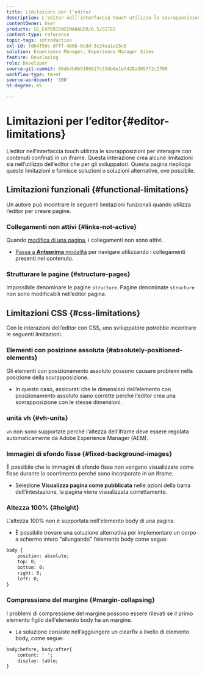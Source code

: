 ```yaml
---
title: Limitazioni per l’editor
description: L’editor nell’interfaccia touch utilizza le sovrapposizioni per interagire con contenuti confinati in un iframe. Questa interazione crea alcune limitazioni sia nell’utilizzo dell’editor che per gli sviluppatori.
contentOwner: User
products: SG_EXPERIENCEMANAGER/6.5/SITES
content-type: reference
topic-tags: introduction
exl-id: fd64f5dc-dfff-466b-8cdd-3c24ea1a15c8
solution: Experience Manager, Experience Manager Sites
feature: Developing
role: Developer
source-git-commit: 66db4b0b5106617c534b6e1bf428a3057f2c2708
workflow-type: tm+mt
source-wordcount: '308'
ht-degree: 6%

---
```


# Limitazioni per l’editor{#editor-limitations}

L’editor nell’interfaccia touch utilizza le sovrapposizioni per interagire con contenuti confinati in un iframe. Questa interazione crea alcune limitazioni sia nell’utilizzo dell’editor che per gli sviluppatori. Questa pagina riepiloga queste limitazioni e fornisce soluzioni o soluzioni alternative, ove possibile.

## Limitazioni funzionali {#functional-limitations}

Un autore può incontrare le seguenti limitazioni funzionali quando utilizza l’editor per creare pagine.

### Collegamenti non attivi {#links-not-active}

Quando [modifica di una pagina](/help/sites-authoring/editing-content.md), i collegamenti non sono attivi.

* [Passa a **Anteprima** modalità](/help/sites-authoring/editing-content.md#preview-mode) per navigare utilizzando i collegamenti presenti nel contenuto.

### Strutturare le pagine {#structure-pages}

Impossibile denominare le pagine `structure`. Pagine denominate `structure` non sono modificabili nell’editor pagina.

## Limitazioni CSS {#css-limitations}

Con le interazioni dell’editor con CSS, uno sviluppatore potrebbe incontrare le seguenti limitazioni.

### Elementi con posizione assoluta {#absolutely-positioned-elements}

Gli elementi con posizionamento assoluto possono causare problemi nella posizione della sovrapposizione.

* In questo caso, assicurati che le dimensioni dell’elemento con posizionamento assoluto siano corrette perché l’editor crea una sovrapposizione con le stesse dimensioni.

### unità vh {#vh-units}

`vh` non sono supportate perché l’altezza dell’iframe deve essere regolata automaticamente da Adobe Experience Manager (AEM).

### Immagini di sfondo fisse {#fixed-background-images}

È possibile che le immagini di sfondo fisse non vengano visualizzate come fisse durante lo scorrimento perché sono incorporate in un iframe.

* Selezione **Visualizza pagina come pubblicata** nelle azioni della barra dell’intestazione, la pagina viene visualizzata correttamente.

### Altezza 100% {#height}

L&#39;altezza 100% non è supportata nell&#39;elemento body di una pagina.

* È possibile trovare una soluzione alternativa per implementare un corpo a schermo intero &quot;allungando&quot; l’elemento body come segue:

```xml
body {
    position: absolute;
    top: 0;
    bottom: 0;
    right: 0;
    left: 0;
}
```

### Compressione del margine {#margin-collapsing}

I problemi di compressione del margine possono essere rilevati se il primo elemento figlio dell&#39;elemento body ha un margine.

* La soluzione consiste nell’aggiungere un clearfix a livello di elemento body, come segue:

```xml
body:before, body:after{
    content: ' ';
    display: table;
}
```

